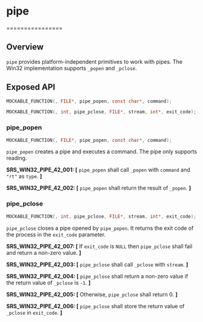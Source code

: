 # pipe
================

## Overview

`pipe` provides platform-independent primitives to work with pipes. The Win32 implementation supports `_popen` and `_pclose`.

## Exposed API

```c
MOCKABLE_FUNCTION(, FILE*, pipe_popen, const char*, command);

MOCKABLE_FUNCTION(, int, pipe_pclose, FILE*, stream, int*, exit_code);
```

### pipe_popen

```c
MOCKABLE_FUNCTION(, FILE*, pipe_popen, const char*, command);
```

`pipe_popen` creates a pipe and executes a command. The pipe only supports reading.

**SRS_WIN32_PIPE_42_001: [** `pipe_popen` shall call `_popen` with `command` and `"rt"` as `type`. **]**

**SRS_WIN32_PIPE_42_002: [** `pipe_popen` shall return the result of `_popen`. **]**

### pipe_pclose

```c
MOCKABLE_FUNCTION(, int, pipe_pclose, FILE*, stream, int*, exit_code);
```

`pipe_pclose` closes a pipe opened by `pipe_popen`. It returns the exit code of the process in the `exit_code` parameter.

**SRS_WIN32_PIPE_42_007: [** If `exit_code` is `NULL` then `pipe_pclose` shall fail and return a non-zero value. **]**

**SRS_WIN32_PIPE_42_003: [** `pipe_pclose` shall call `_pclose` with `stream`. **]**

**SRS_WIN32_PIPE_42_004: [** `pipe_pclose` shall return a non-zero value if the return value of `_pclose` is `-1`. **]**

**SRS_WIN32_PIPE_42_005: [** Otherwise, `pipe_pclose` shall return 0. **]**

**SRS_WIN32_PIPE_42_006: [** `pipe_pclose` shall store the return value of `_pclose` in `exit_code`. **]**
